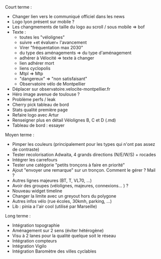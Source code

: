 Court terme :
- Changer lien vers le communiqué officiel dans les news
- Logo lyon présent sur mobile ?
- Les changmements de taille du logo au scroll / sous mobile => bof
- Texte :
  - toutes les "vélolignes"
  - suivre +et évaluer+ l'avancement
  - Virer "fréquentation max 2030"
  - du type des aménagements => du type d'aménagement
  - adhérer à Vélocité => texte à changer
  - lien adhérer mort
  - liens cyclopolis
  - Mtpl => Mtp
  - "dangereux" => "non satisfaisant"
  - Observatoire vélo de Montpellier
- Déplacer sur observatoire.velocite-montpellier.fr
- Héro image avenue de toulouse ?
- Problème perfs / leak
- Cherry pick tableau de bord
- Stats qualité première page
- Refaire logo avec Artur
- Renseigner plus en détail Vélolignes B, C et D  (.md)
- Tableau de bord : essayer

Moyen terme :
- Pimper les couleurs (principalement pour les types qui n'ont pas assez de contraste)
- Tester recolorisation Adwaita, 4 grands directions (N/E/W/S) + rocades
- Intégrer les carrefours
- Tester une catégorie "petits tronçons à faire en priorité"
- Ajout "envoyer une remarque" sur un tronçon. Comment le gérer ? Mail ?
- Autres lignes majeures (BT, T, VL70, ...)
- Avoir des groupes (vélolignes, majeures, connexions... ) ?
- Nouveau widget timeline
- Changer la limite avec un greyout hors du polygone
- Autres infos vélo (rue écoles, 30kmh, parking, ...)
- Lib : pinia a l'air cool (utilisé par Marseille)

Long terme :
- Intégration topographie
- Aménagement sur 2 sens (éviter hétérogène)
- Visu à 2 lanes pour la qualité quelque soit le réseau
- Intégration compteurs
- Intégration Vigilo
- Intégration Baromètre des villes cyclables
